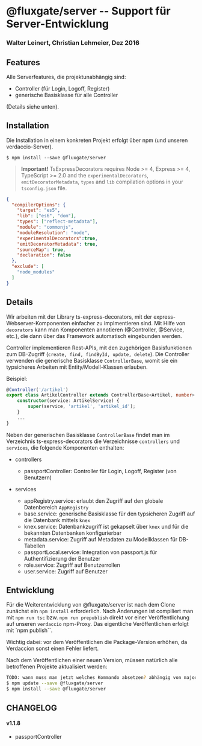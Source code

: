 # @fluxgate/server -- Support für Server-Entwicklung

### Walter Leinert, Christian Lehmeier, Dez 2016

## Features

Alle Serverfeatures, die projektunabhängig sind:
- Controller (für Login, Logoff, Register)
- generische Basisklasse für alle Controller

(Details siehe unten).

## Installation

Die Installation in einem konkreten Projekt erfolgt über npm (und unseren verdaccio-Server).

```batch
$ npm install --save @fluxgate/server 
```

> **Important!** TsExpressDecorators requires Node >= 4, Express >= 4, TypeScript >= 2.0 and 
the `experimentalDecorators`, `emitDecoratorMetadata`, `types` and `lib` compilation 
options in your `tsconfig.json` file.

```json
{
  "compilerOptions": {
    "target": "es5",
    "lib": ["es6", "dom"],
    "types": ["reflect-metadata"],
    "module": "commonjs",
    "moduleResolution": "node",
    "experimentalDecorators":true,
    "emitDecoratorMetadata": true,
    "sourceMap": true,
    "declaration": false
  },
  "exclude": [
    "node_modules"
  ]
}
```

## Details

Wir arbeiten mit der Library ts-express-decorators, mit der express-Webserver-Komponenten einfacher zu implmentieren sind.
Mit Hilfe von `decorators` kann man Komponenten annotieren (@Controller, @Service, etc.), die dann über das Framework 
automatisch eingebunden werden.

Controller implementieren Rest-APIs, mit den zugehörigen Basisfunktionen zum DB-Zugriff 
(`create, find, findById, update, delete`). Die Controller verwenden die generische Basisklasse `ControllerBase`,
womit sie ein typsicheres Arbeiten mit Entity/Modell-Klassen erlauben. 

Beispiel: 

```typescript
@Controller('/artikel')
export class ArtikelController extends ControllerBase<Artikel, number> {
    constructor(service: ArtikelService) {
        super(service, 'artikel', 'artikel_id');
    }
    ...
}
```
Neben der generischen Basisklasse `ControllerBase` findet man im Verzeichnis ts-express-decorators die Verzeichnisse
`controllers` und `services`, die folgende Komponenten enthalten:

- controllers
  - passportController: Controller für Login, Logoff, Register (von Benutzern)

- services
  - appRegistry.service: erlaubt den Zugriff auf den globale Datenbereich `AppRegistry`   
  - base.service: generische Basisklasse für den typsicheren Zugriff auf die Datenbank mittels `knex`
  - knex.service: Datenbankzugriff ist gekapselt über `knex` und für die bekannten Datenbanken konfigurierbar
  - metadata.service: Zugriff auf Metadaten zu Modellklassen für DB-Tabellen
  - passportLocal.service: Integration von passport.js für Authentifizierung der Benutzer
  - role.service: Zugriff auf Benutzerrollen
  - user.service: Zugriff auf Benutzer

## Entwicklung

Für die Weiterentwicklung von @fluxgate/server ist nach dem Clone zunächst ein `npm install` erforderlich.
Nach Änderungen ist compiliert man mit `npm run tsc` bzw. `npm run prepublish` direkt vor einer Veröffentlichung auf unseren `verdaccio` npm-Proxy.
Das eigentliche Veröffentlichen erfolgt mit `npm publish``.

Wichtig dabei: vor dem Veröffentlichen die Package-Version erhöhen, da Verdaccion sonst einen Fehler liefert.

Nach dem Veröffentlichen einer neuen Version, müssen natürlich alle betroffenen Projekte aktualisiert werden:

```bash
TODO: wann muss man jetzt welches Kommando absetzen? abhängig von major/minor Versionsänderung?
$ npm update --save @fluxgate/server
$ npm install --save @fluxgate/server
```

## CHANGELOG

#### v1.1.8

- passportController 